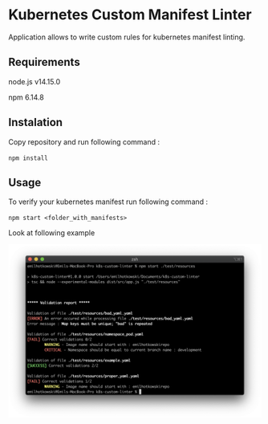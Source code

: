 # Kubernetes Custom Manifest Linter

Application allows to write custom rules for kubernetes manifest linting.

## Requirements 

node.js v14.15.0

npm     6.14.8

## Instalation

Copy repository and run following command :

`npm install`

## Usage

To verify your kubernetes manifest run following command :

`npm start <folder_with_manifests>`

Look at following example 

![Example](/images/screenshot.png)
